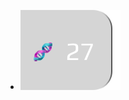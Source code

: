 - ![](https://raw.githubusercontent.com/cybercongress/prism/img-upload/components/1-molecules/widgets/sense.png)